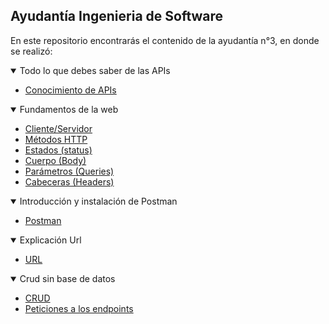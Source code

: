 ## Ayudantía Ingenieria de Software

En este repositorio encontrarás el contenido de la ayudantía n°3, en donde se realizó:

<details open>
<summary>Todo lo que debes saber de las APIs</summary>

- [Conocimiento de APIs](./APIs/APIs.md)

</details>

<details open>
<summary>Fundamentos de la web</summary>

- [Cliente/Servidor](./FundamentosWeb/Cliente-Servidor/Cliente-Servidor.md)
- [Métodos HTTP](./FundamentosWeb/MetodosHTTP/HTTP.md)
- [Estados (status)](./FundamentosWeb/Estados/Status.md)
- [Cuerpo (Body)](./FundamentosWeb/Cuerpo/Body.md)
- [Parámetros (Queries)](./FundamentosWeb/Parametros/Queries.md)
- [Cabeceras (Headers)](./FundamentosWeb/Cabeceras/Headers.md)

</details>

<details open>
<summary>Introducción y instalación de Postman</summary>

- [Postman](./Introduccion-Postman/Postman.md)

</details>

<details open>
<summary>Explicación Url</summary>

- [URL](./Explicacion-URL/URL.md)

</details>

<details open>
<summary>Crud sin base de datos</summary>

- [CRUD](./Codigo-CRUD/README.md)
- [Peticiones a los endpoints](./Codigo-CRUD/Postman-Endpoints/Peticiones.md)

</details>